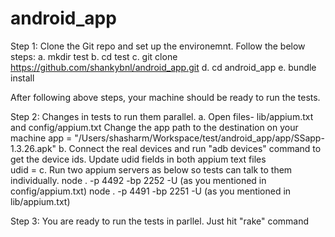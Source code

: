 # android_app

Step 1: Clone the Git repo and set up the environemnt. Follow the below steps:
 a. mkdir test
 b. cd test
 c. git clone https://github.com/shankybnl/android_app.git
 d. cd android_app
 e. bundle install
 
 After following above steps, your machine should be ready to run the tests.
 
 Step 2: Changes in tests to run them parallel.
 a. Open files- lib/appium.txt and config/appium.txt
    Change the app path to the destination on your machine
    app = "/Users/shasharm/Workspace/test/android_app/app/SSapp-1.3.26.apk"
 b. Connect the real devices and run "adb devices" command to get the device ids. Update udid fields in both appium text files  
    udid = <device-id>
 c. Run two appium servers as below so tests can talk to them individually.
    node . -p 4492 -bp 2252 -U <udid>(as you mentioned in config/appium.txt)
    node . -p 4491 -bp 2251 -U <udid>(as you mentioned in lib/appium.txt)
    
Step 3: You are ready to run the tests in parllel. Just hit "rake" command 
    
